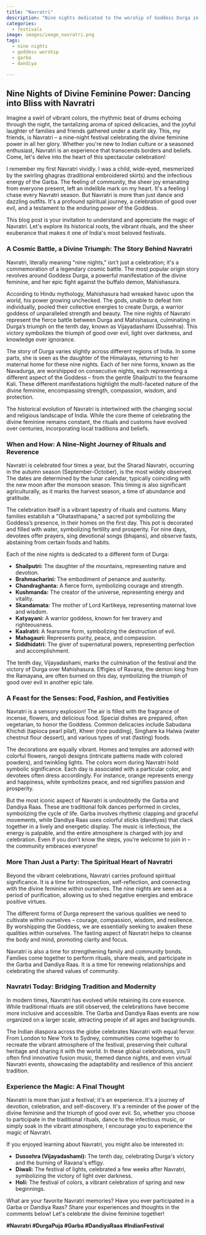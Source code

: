 ```yaml
---
title: "Navratri"
description: "Nine nights dedicated to the worship of Goddess Durga in her various forms. Features dance celebrations like Garba and Dandiya Raas."
categories:
  - festivals
image: images/image_navratri.png
tags:
  - nine nights
  - goddess worship
  - garba
  - dandiya

---
```


## Nine Nights of Divine Feminine Power: Dancing into Bliss with Navratri

Imagine a swirl of vibrant colors, the rhythmic beat of drums echoing through the night, the tantalizing aroma of spiced delicacies, and the joyful laughter of families and friends gathered under a starlit sky. This, my friends, is Navratri – a nine-night festival celebrating the divine feminine power in all her glory. Whether you're new to Indian culture or a seasoned enthusiast, Navratri is an experience that transcends borders and beliefs. Come, let's delve into the heart of this spectacular celebration!

I remember my first Navratri vividly. I was a child, wide-eyed, mesmerized by the swirling ghagras (traditional embroidered skirts) and the infectious energy of the Garba. The feeling of community, the sheer joy emanating from everyone present, left an indelible mark on my heart. It's a feeling I chase every Navratri season. But Navratri is more than just dance and dazzling outfits. It's a profound spiritual journey, a celebration of good over evil, and a testament to the enduring power of the Goddess.

This blog post is your invitation to understand and appreciate the magic of Navratri. Let's explore its historical roots, the vibrant rituals, and the sheer exuberance that makes it one of India's most beloved festivals.

### A Cosmic Battle, a Divine Triumph: The Story Behind Navratri

Navratri, literally meaning "nine nights," isn't just a celebration; it's a commemoration of a legendary cosmic battle. The most popular origin story revolves around Goddess Durga, a powerful manifestation of the divine feminine, and her epic fight against the buffalo demon, Mahishasura.

According to Hindu mythology, Mahishasura had wreaked havoc upon the world, his power growing unchecked. The gods, unable to defeat him individually, pooled their collective energies to create Durga, a warrior goddess of unparalleled strength and beauty. The nine nights of Navratri represent the fierce battle between Durga and Mahishasura, culminating in Durga’s triumph on the tenth day, known as Vijayadashami (Dussehra). This victory symbolizes the triumph of good over evil, light over darkness, and knowledge over ignorance.

The story of Durga varies slightly across different regions of India. In some parts, she is seen as the daughter of the Himalayas, returning to her maternal home for these nine nights. Each of her nine forms, known as the Navadurga, are worshipped on consecutive nights, each representing a different aspect of the Goddess – from the gentle Shailputri to the fearsome Kali. These different manifestations highlight the multi-faceted nature of the divine feminine, encompassing strength, compassion, wisdom, and protection.

The historical evolution of Navratri is intertwined with the changing social and religious landscape of India. While the core theme of celebrating the divine feminine remains constant, the rituals and customs have evolved over centuries, incorporating local traditions and beliefs.

### When and How: A Nine-Night Journey of Rituals and Reverence

Navratri is celebrated four times a year, but the Sharad Navratri, occurring in the autumn season (September-October), is the most widely observed. The dates are determined by the lunar calendar, typically coinciding with the new moon after the monsoon season. This timing is also significant agriculturally, as it marks the harvest season, a time of abundance and gratitude.

The celebration itself is a vibrant tapestry of rituals and customs. Many families establish a "Ghatasthapana," a sacred pot symbolizing the Goddess’s presence, in their homes on the first day. This pot is decorated and filled with water, symbolizing fertility and prosperity. For nine days, devotees offer prayers, sing devotional songs (bhajans), and observe fasts, abstaining from certain foods and habits.

Each of the nine nights is dedicated to a different form of Durga:

*   **Shailputri:** The daughter of the mountains, representing nature and devotion.
*   **Brahmacharini:** The embodiment of penance and austerity.
*   **Chandraghanta:** A fierce form, symbolizing courage and strength.
*   **Kushmanda:** The creator of the universe, representing energy and vitality.
*   **Skandamata:** The mother of Lord Kartikeya, representing maternal love and wisdom.
*   **Katyayani:** A warrior goddess, known for her bravery and righteousness.
*   **Kaalratri:** A fearsome form, symbolizing the destruction of evil.
*   **Mahagauri:** Represents purity, peace, and compassion.
*   **Siddhidatri:** The giver of supernatural powers, representing perfection and accomplishment.

The tenth day, Vijayadashami, marks the culmination of the festival and the victory of Durga over Mahishasura. Effigies of Ravana, the demon king from the Ramayana, are often burned on this day, symbolizing the triumph of good over evil in another epic tale.

### A Feast for the Senses: Food, Fashion, and Festivities

Navratri is a sensory explosion! The air is filled with the fragrance of incense, flowers, and delicious food. Special dishes are prepared, often vegetarian, to honor the Goddess. Common delicacies include Sabudana Khichdi (tapioca pearl pilaf), Kheer (rice pudding), Singhare ka Halwa (water chestnut flour dessert), and various types of vrat (fasting) foods.

The decorations are equally vibrant. Homes and temples are adorned with colorful flowers, rangoli designs (intricate patterns made with colored powders), and twinkling lights. The colors worn during Navratri hold symbolic significance. Each day is associated with a particular color, and devotees often dress accordingly. For instance, orange represents energy and happiness, white symbolizes peace, and red signifies passion and prosperity.

But the most iconic aspect of Navratri is undoubtedly the Garba and Dandiya Raas. These are traditional folk dances performed in circles, symbolizing the cycle of life. Garba involves rhythmic clapping and graceful movements, while Dandiya Raas uses colorful sticks (dandiyas) that clack together in a lively and energetic display. The music is infectious, the energy is palpable, and the entire atmosphere is charged with joy and celebration. Even if you don’t know the steps, you’re welcome to join in – the community embraces everyone!

### More Than Just a Party: The Spiritual Heart of Navratri

Beyond the vibrant celebrations, Navratri carries profound spiritual significance. It is a time for introspection, self-reflection, and connecting with the divine feminine within ourselves. The nine nights are seen as a period of purification, allowing us to shed negative energies and embrace positive virtues.

The different forms of Durga represent the various qualities we need to cultivate within ourselves – courage, compassion, wisdom, and resilience. By worshipping the Goddess, we are essentially seeking to awaken these qualities within ourselves. The fasting aspect of Navratri helps to cleanse the body and mind, promoting clarity and focus.

Navratri is also a time for strengthening family and community bonds. Families come together to perform rituals, share meals, and participate in the Garba and Dandiya Raas. It is a time for renewing relationships and celebrating the shared values of community.

### Navratri Today: Bridging Tradition and Modernity

In modern times, Navratri has evolved while retaining its core essence. While traditional rituals are still observed, the celebrations have become more inclusive and accessible. The Garba and Dandiya Raas events are now organized on a larger scale, attracting people of all ages and backgrounds.

The Indian diaspora across the globe celebrates Navratri with equal fervor. From London to New York to Sydney, communities come together to recreate the vibrant atmosphere of the festival, preserving their cultural heritage and sharing it with the world. In these global celebrations, you'll often find innovative fusion music, themed dance nights, and even virtual Navratri events, showcasing the adaptability and resilience of this ancient tradition.

### Experience the Magic: A Final Thought

Navratri is more than just a festival; it's an experience. It's a journey of devotion, celebration, and self-discovery. It's a reminder of the power of the divine feminine and the triumph of good over evil. So, whether you choose to participate in the traditional rituals, dance to the infectious music, or simply soak in the vibrant atmosphere, I encourage you to experience the magic of Navratri.

If you enjoyed learning about Navratri, you might also be interested in:

*   **Dussehra (Vijayadashami):** The tenth day, celebrating Durga's victory and the burning of Ravana's effigy.
*   **Diwali:** The festival of lights, celebrated a few weeks after Navratri, symbolizing the victory of light over darkness.
*   **Holi:** The festival of colors, a vibrant celebration of spring and new beginnings.

What are your favorite Navratri memories? Have you ever participated in a Garba or Dandiya Raas? Share your experiences and thoughts in the comments below! Let's celebrate the divine feminine together!

**#Navratri #DurgaPuja #Garba #DandiyaRaas #IndianFestival**

